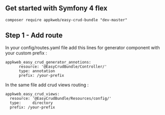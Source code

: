 ## Get started with Symfony 4 flex

    composer require appkweb/easy-crud-bundle "dev-master"

## Step 1 - Add route

In your config/routes.yaml file add this lines for generator component with your custom prefix :

    appkweb_easy_crud_generator_annotions:
          resource: '@EasyCrudBundle/Controller/'
          type: annotation
          prefix: /your-prefix
        
In the same file add crud views routing :

    appkweb_easy_crud_views:
      resource: '@EasyCrudBundle/Resources/config/'
      type:     directory
      prefix: /your-prefix
            